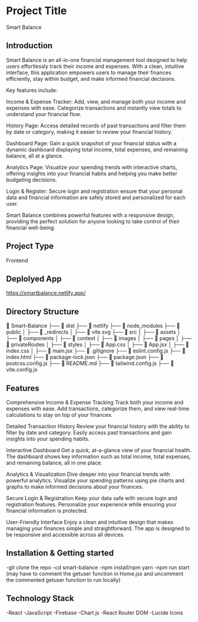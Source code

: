 # Project Title
Smart Balance

## Introduction
Smart Balance is an all-in-one financial management tool designed to help users effortlessly track their income and expenses. With a clean, intuitive interface, this application empowers users to manage their finances efficiently, stay within budget, and make informed financial decisions.

Key features include:

Income & Expense Tracker: Add, view, and manage both your income and expenses with ease. Categorize transactions and instantly view totals to understand your financial flow.

History Page: Access detailed records of past transactions and filter them by date or category, making it easier to review your financial history.

Dashboard Page: Gain a quick snapshot of your financial status with a dynamic dashboard displaying total income, total expenses, and remaining balance, all at a glance.

Analytics Page: Visualize your spending trends with interactive charts, offering insights into your financial habits and helping you make better budgeting decisions.

Login & Register: Secure login and registration ensure that your personal data and financial information are safely stored and personalized for each user.

Smart Balance combines powerful features with a responsive design, providing the perfect solution for anyone looking to take control of their financial well-being.

## Project Type
Frontend

## Deplolyed App
https://smartbalance.netlify.app/

## Directory Structure
📂 Smart-Balance
├── 📂 dist
├── 📂 netlify
├── 📂 node_modules
├── 📂 public
│ ├── 📄 _redirects
│ ├── 📄 vite.svg
├── 📂 src
│ ├── 📂 assets
│ ├── 📂 components
│ ├── 📂 context
│ ├── 📂 images
│ ├── 📂 pages
│ ├── 📂 privateRoutes
│ ├── 📂 styles
│ ├── 📄 App.css
│ ├── 📄 App.jsx
│ ├── 📄 index.css
│ ├── 📄 main.jsx
├── 📄 .gitignore
├── 📄 eslint.config.js
├── 📄 index.html
├── 📄 package-lock.json
├── 📄 package.json
├── 📄 postcss.config.js
├── 📄 README.md
├── 📄 tailwind.config.js
├── 📄 vite.config.js


## Features
Comprehensive Income & Expense Tracking
Track both your income and expenses with ease. Add transactions, categorize them, and view real-time calculations to stay on top of your finances.

Detailed Transaction History
Review your financial history with the ability to filter by date and category. Easily access past transactions and gain insights into your spending habits.

Interactive Dashboard
Get a quick, at-a-glance view of your financial health. The dashboard shows key information such as total income, total expenses, and remaining balance, all in one place.

Analytics & Visualization
Dive deeper into your financial trends with powerful analytics. Visualize your spending patterns using pie charts and graphs to make informed decisions about your finances.

Secure Login & Registration
Keep your data safe with secure login and registration features. Personalize your experience while ensuring your financial information is protected.

User-Friendly Interface
Enjoy a clean and intuitive design that makes managing your finances simple and straightforward. The app is designed to be responsive and accessible across all devices.


## Installation & Getting started
-git clone the repo
-cd smart-balance
-npm install/npm yarn
-npm run start
(may have to comment the getuser function in Home.jsx and uncomment the commented getuser function to run locally)

## Technology Stack

-React
-JavaScript
-Firebase
-Chart.js
-React Router DOM
-Lucide Icons
